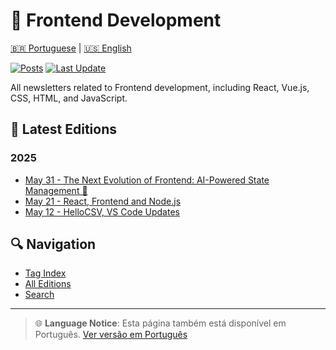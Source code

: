 # 🎨 Frontend Development

[🇧🇷 Portuguese](/newsletter/tags/frontend.md) | [🇺🇸 English](#)

[![Posts](https://img.shields.io/badge/posts-15+-blue.svg)](#)
[![Last Update](https://img.shields.io/badge/last_update-May_2025-green.svg)](#)

All newsletters related to Frontend development, including React, Vue.js, CSS, HTML, and JavaScript.

## 📝 Latest Editions

### 2025
- [May 31 - The Next Evolution of Frontend: AI-Powered State Management 🤖](../2025/frontend/newsletter-linkedin-31-05-2025.md)
- [May 21 - React, Frontend and Node.js](../2025/frontend/newsletter-linkedin-21-05-2025.md)
- [May 12 - HelloCSV, VS Code Updates](../2025/frontend/newsletter-linkedin-12-05-2025.md)

## 🔍 Navigation

- [Tag Index](index.md)
- [All Editions](../2025/index.md)
- [Search](../SEARCH.md)

---

> 🌐 **Language Notice**: Esta página também está disponível em Português. [Ver versão em Português](/tags/frontend.md)